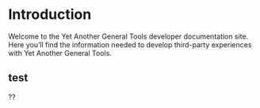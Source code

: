 # Introduction

Welcome to the Yet Another General Tools developer documentation site. Here you’ll find the information needed to develop third-party experiences with Yet Another General Tools.

## test

??